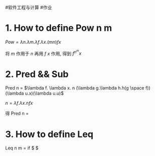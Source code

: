 #软件工程与计算 #作业 

# 1. How to define Pow n m

$Pow = \lambda n. \lambda m. \lambda f. \lambda x. (m n) f x$

将 $m$ 作用于 $n$ 再用 $f$ $x$ 作用, 得到 $f^{n^m} x$ 

# 2. Pred && Sub

Pred n = $\lambda f. \lambda x.  n (\lambda g.\lambda h.h(g \space f))(\lambda u.x)(\lambda u.u)$

$n = \lambda f.\lambda x. nfx$

得 Pred n = 

# 3. How to define Leq

Leq n m = if $ $ 